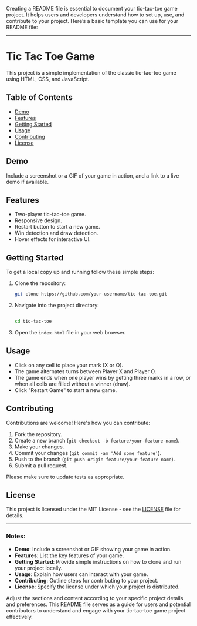 Creating a README file is essential to document your tic-tac-toe game project. It helps users and developers understand how to set up, use, and contribute to your project. Here’s a basic template you can use for your README file:

* * *

Tic Tac Toe Game
================

This project is a simple implementation of the classic tic-tac-toe game using HTML, CSS, and JavaScript.

Table of Contents
-----------------

*   [Demo](#demo)
*   [Features](#features)
*   [Getting Started](#getting-started)
*   [Usage](#usage)
*   [Contributing](#contributing)
*   [License](#license)

Demo
----

Include a screenshot or a GIF of your game in action, and a link to a live demo if available.

Features
--------

*   Two-player tic-tac-toe game.
*   Responsive design.
*   Restart button to start a new game.
*   Win detection and draw detection.
*   Hover effects for interactive UI.

Getting Started
---------------

To get a local copy up and running follow these simple steps:

1.  Clone the repository:
    
    ```bash
    git clone https://github.com/your-username/tic-tac-toe.git
    ```
    
2.  Navigate into the project directory:
    
    ```bash
    
    cd tic-tac-toe
    ```
    
3.  Open the `index.html` file in your web browser.
    

Usage
-----

*   Click on any cell to place your mark (X or O).
*   The game alternates turns between Player X and Player O.
*   The game ends when one player wins by getting three marks in a row, or when all cells are filled without a winner (draw).
*   Click "Restart Game" to start a new game.

Contributing
------------

Contributions are welcome! Here's how you can contribute:

1.  Fork the repository.
2.  Create a new branch (`git checkout -b feature/your-feature-name`).
3.  Make your changes.
4.  Commit your changes (`git commit -am 'Add some feature'`).
5.  Push to the branch (`git push origin feature/your-feature-name`).
6.  Submit a pull request.

Please make sure to update tests as appropriate.

License
-------

This project is licensed under the MIT License - see the [LICENSE](LICENSE) file for details.

* * *

### Notes:

*   **Demo**: Include a screenshot or GIF showing your game in action.
*   **Features**: List the key features of your game.
*   **Getting Started**: Provide simple instructions on how to clone and run your project locally.
*   **Usage**: Explain how users can interact with your game.
*   **Contributing**: Outline steps for contributing to your project.
*   **License**: Specify the license under which your project is distributed.

Adjust the sections and content according to your specific project details and preferences. This README file serves as a guide for users and potential contributors to understand and engage with your tic-tac-toe game project effectively.
